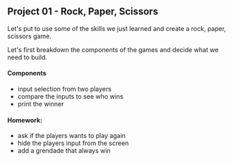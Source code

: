 ## Project 01 - Rock, Paper, Scissors

Let's put to use some of the skills we just learned and create a rock, paper, scissors game.

Let's first breakdown the components of the games and decide what we need to build.

#### Components
- input selection from two players
- compare the inputs to see who wins
- print the winner

#### Homework:
- ask if the players wants to play again
- hide the players input from the screen
- add a grendade that always win